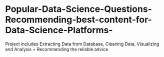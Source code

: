 # Popular-Data-Science-Questions-Recommending-best-content-for-Data-Science-Platforms-
Project includes Extracting Data from Database, Cleaning Data, Visualizing and Analysis + Recommending the reliable advice
